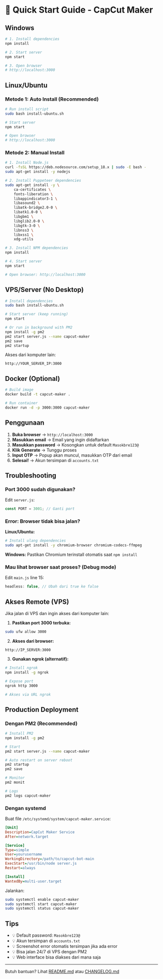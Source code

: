 # 🚀 Quick Start Guide - CapCut Maker

## Windows

```bash
# 1. Install dependencies
npm install

# 2. Start server
npm start

# 3. Open browser
# http://localhost:3000
```

## Linux/Ubuntu

### Metode 1: Auto Install (Recommended)

```bash
# Run install script
sudo bash install-ubuntu.sh

# Start server
npm start

# Open browser
# http://localhost:3000
```

### Metode 2: Manual Install

```bash
# 1. Install Node.js
curl -fsSL https://deb.nodesource.com/setup_18.x | sudo -E bash -
sudo apt-get install -y nodejs

# 2. Install Puppeteer dependencies
sudo apt-get install -y \
    ca-certificates \
    fonts-liberation \
    libappindicator3-1 \
    libasound2 \
    libatk-bridge2.0-0 \
    libatk1.0-0 \
    libgbm1 \
    libglib2.0-0 \
    libgtk-3-0 \
    libnss3 \
    libxss1 \
    xdg-utils

# 3. Install NPM dependencies
npm install

# 4. Start server
npm start

# Open browser: http://localhost:3000
```

## VPS/Server (No Desktop)

```bash
# Install dependencies
sudo bash install-ubuntu.sh

# Start server (keep running)
npm start

# Or run in background with PM2
npm install -g pm2
pm2 start server.js --name capcut-maker
pm2 save
pm2 startup
```

Akses dari komputer lain:
```
http://YOUR_SERVER_IP:3000
```

## Docker (Optional)

```bash
# Build image
docker build -t capcut-maker .

# Run container
docker run -d -p 3000:3000 capcut-maker
```

## Penggunaan

1. **Buka browser** → `http://localhost:3000`
2. **Masukkan email** → Email yang ingin didaftarkan
3. **Masukkan password** → Kosongkan untuk default `Masokbre123@`
4. **Klik Generate** → Tunggu proses
5. **Input OTP** → Popup akan muncul, masukkan OTP dari email
6. **Selesai!** → Akun tersimpan di `accounts.txt`

## Troubleshooting

### Port 3000 sudah digunakan?

Edit `server.js`:
```javascript
const PORT = 3001; // Ganti port
```

### Error: Browser tidak bisa jalan?

**Linux/Ubuntu:**
```bash
# Install ulang dependencies
sudo apt-get install -y chromium-browser chromium-codecs-ffmpeg
```

**Windows:**
Pastikan Chromium terinstall otomatis saat `npm install`

### Mau lihat browser saat proses? (Debug mode)

Edit `main.js` line 15:
```javascript
headless: false, // Ubah dari true ke false
```

## Akses Remote (VPS)

Jika jalan di VPS dan ingin akses dari komputer lain:

1. **Pastikan port 3000 terbuka:**
```bash
sudo ufw allow 3000
```

2. **Akses dari browser:**
```
http://IP_SERVER:3000
```

3. **Gunakan ngrok (alternatif):**
```bash
# Install ngrok
npm install -g ngrok

# Expose port
ngrok http 3000

# Akses via URL ngrok
```

## Production Deployment

### Dengan PM2 (Recommended)

```bash
# Install PM2
npm install -g pm2

# Start
pm2 start server.js --name capcut-maker

# Auto restart on server reboot
pm2 startup
pm2 save

# Monitor
pm2 monit

# Logs
pm2 logs capcut-maker
```

### Dengan systemd

Buat file `/etc/systemd/system/capcut-maker.service`:

```ini
[Unit]
Description=CapCut Maker Service
After=network.target

[Service]
Type=simple
User=yourusername
WorkingDirectory=/path/to/capcut-bot-main
ExecStart=/usr/bin/node server.js
Restart=always

[Install]
WantedBy=multi-user.target
```

Jalankan:
```bash
sudo systemctl enable capcut-maker
sudo systemctl start capcut-maker
sudo systemctl status capcut-maker
```

## Tips

- 💡 Default password: `Masokbre123@`
- 💡 Akun tersimpan di `accounts.txt`
- 💡 Screenshot error otomatis tersimpan jika ada error
- 💡 Bisa jalan 24/7 di VPS dengan PM2
- 💡 Web interface bisa diakses dari mana saja

---

Butuh bantuan? Lihat [README.md](README.md) atau [CHANGELOG.md](CHANGELOG.md)


